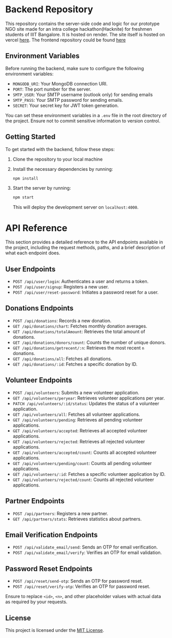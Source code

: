 # Backend Repository

This repository contains the server-side code and logic for our prototype NGO site made for an intra college hackathon(Hacknite) for freshmen students of IIIT Bangalore. It is hosted on render. The site itself is hosted on vercel [here](https://frontend-hacknite.vercel.app/).
The frontend repository could be found [here](https://github.com/Dd1235/Frontend_hacknite?tab=readme-ov-file)

## Environment Variables

Before running the backend, make sure to configure the following environment variables:

- `MONGODB_URI`: Your MongoDB connection URI.
- `PORT`: The port number for the server.
- `SMTP_USER`: Your SMTP username (outlook only) for sending emails
- `SMTP_PASS`: Your SMTP password for sending emails.
- `SECRET`: Your secret key for JWT token generation.

You can set these environment variables in a `.env` file in the root directory of the project. Ensure not to commit sensitive information to version control.

## Getting Started

To get started with the backend, follow these steps:

1. Clone the repository to your local machine

2. Install the necessary dependencies by running:

   ```bash
   npm install
   ```

3. Start the server by running:

   ```bash
   npm start
   ```

   This will deploy the development server on `localhost:4000`.
# API Reference

This section provides a detailed reference to the API endpoints available in the project, including the request methods, paths, and a brief description of what each endpoint does.

## User Endpoints

- `POST /api/user/login`: Authenticates a user and returns a token.
- `POST /api/user/signup`: Registers a new user.
- `POST /api/user/reset-password`: Initiates a password reset for a user.

## Donations Endpoints

- `POST /api/donations`: Records a new donation.
- `GET /api/donations/chart`: Fetches monthly donation averages.
- `GET /api/donations/totalAmount`: Retrieves the total amount of donations.
- `GET /api/donations/donors/count`: Counts the number of unique donors.
- `GET /api/donations/getrecent/:n`: Retrieves the most recent `n` donations.
- `GET /api/donations/all`: Fetches all donations.
- `GET /api/donations/:id`: Fetches a specific donation by ID.

## Volunteer Endpoints

- `POST /api/volunteers`: Submits a new volunteer application.
- `GET /api/volunteers/peryear`: Retrieves volunteer applications per year.
- `PATCH /api/volunteers/:id/status`: Updates the status of a volunteer application.
- `GET /api/volunteers/all`: Fetches all volunteer applications.
- `GET /api/volunteers/pending`: Retrieves all pending volunteer applications.
- `GET /api/volunteers/accepted`: Retrieves all accepted volunteer applications.
- `GET /api/volunteers/rejected`: Retrieves all rejected volunteer applications.
- `GET /api/volunteers/accepted/count`: Counts all accepted volunteer applications.
- `GET /api/volunteers/pending/count`: Counts all pending volunteer applications.
- `GET /api/volunteers/:id`: Fetches a specific volunteer application by ID.
- `GET /api/volunteers/rejected/count`: Counts all rejected volunteer applications.

## Partner Endpoints

- `POST /api/partners`: Registers a new partner.
- `GET /api/partners/stats`: Retrieves statistics about partners.

## Email Verification Endpoints

- `POST /api/validate_email/send`: Sends an OTP for email verification.
- `POST /api/validate_email/verify`: Verifies an OTP for email validation.

## Password Reset Endpoints

- `POST /api/reset/send-otp`: Sends an OTP for password reset.
- `POST /api/reset/verify-otp`: Verifies an OTP for password reset.

Ensure to replace `<id>`, `<n>`, and other placeholder values with actual data as required by your requests.


## License

This project is licensed under the [MIT License](https://frontend-hacknite.vercel.app/oops).
